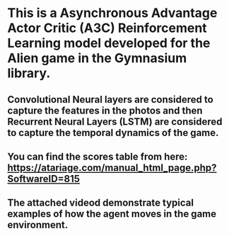 # This is a  Asynchronous Advantage Actor Critic (A3C) Reinforcement Learning model developed for the Alien game in the Gymnasium library.
## Convolutional Neural layers are considered to capture the features in the photos and then Recurrent Neural Layers (LSTM) are considered to capture the temporal dynamics of the game.

## You can find the scores table from here: https://atariage.com/manual_html_page.php?SoftwareID=815

## The attached videod demonstrate typical examples of how the agent moves in the game environment. 
